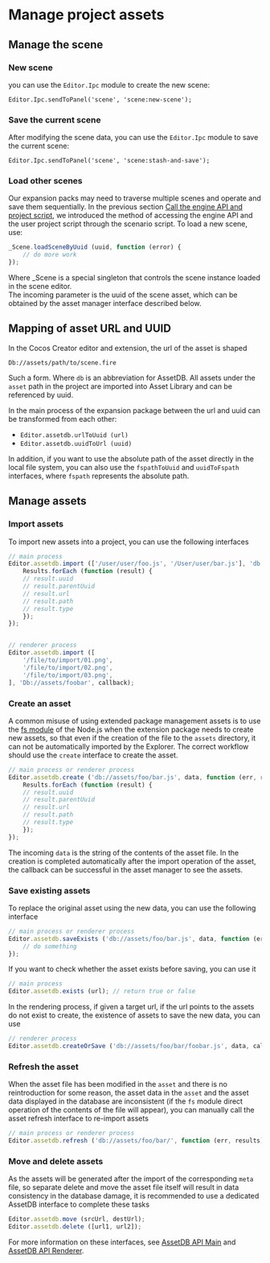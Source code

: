 # Manage project assets

## Manage the scene

### New scene

you can use the `Editor.Ipc` module to create the new scene:

`Editor.Ipc.sendToPanel('scene', 'scene:new-scene');`

### Save the current scene

After modifying the scene data, you can use the `Editor.Ipc` module to save the current scene:

`Editor.Ipc.sendToPanel('scene', 'scene:stash-and-save');`

### Load other scenes

Our expansion packs may need to traverse multiple scenes and operate and save them sequentially. In the previous section [Call the engine API and project script](scene-script.md), we introduced the method of accessing the engine API and the user project script through the scenario script. To load a new scene, use:

```js
_Scene.loadSceneByUuid (uuid, function (error) {
    // do more work
});
```

Where _Scene is a special singleton that controls the scene instance loaded in the scene editor.<br>
The incoming parameter is the uuid of the scene asset, which can be obtained by the asset manager interface described below.

## Mapping of asset URL and UUID

In the Cocos Creator editor and extension, the url of the asset is shaped

`Db://assets/path/to/scene.fire`

Such a form. Where `db` is an abbreviation for AssetDB. All assets under the `asset` path in the project are imported into Asset Library and can be referenced by uuid.

In the main process of the expansion package between the url and uuid can be transformed from each other:

- `Editor.assetdb.urlToUuid (url)`
- `Editor.assetdb.uuidToUrl (uuid)`

In addition, if you want to use the absolute path of the asset directly in the local file system, you can also use the `fspathToUuid` and `uuidToFspath` interfaces, where `fspath` represents the absolute path.

## Manage assets

### Import assets

To import new assets into a project, you can use the following interfaces

```js
// main process
Editor.assetdb.import (['/user/user/foo.js', '/User/user/bar.js'], 'db://assets/foobar', function (err, results) {
    Results.forEach (function (result) {
    // result.uuid
    // result.parentUuid
    // result.url
    // result.path
    // result.type
    });
});


// renderer process
Editor.assetdb.import ([
    '/file/to/import/01.png',
    '/file/to/import/02.png',
    '/file/to/import/03.png',
], 'Db://assets/foobar', callback);
```

### Create an asset

A common misuse of using extended package management assets is to use the [fs module](https://nodejs.org/dist/latest-v6.x/docs/api/fs.html) of the Node.js when the extension package needs to create new assets, so that even if the creation of the file to the `assets` directory, it can not be automatically imported by the Explorer. The correct workflow should use the `create` interface to create the asset.

```js
// main process or renderer process
Editor.assetdb.create ('db://assets/foo/bar.js', data, function (err, results) {
    Results.forEach (function (result) {
    // result.uuid
    // result.parentUuid
    // result.url
    // result.path
    // result.type
    });
});
```

The incoming `data` is the string of the contents of the asset file. In the creation is completed automatically after the import operation of the asset, the callback can be successful in the asset manager to see the assets.

### Save existing assets

To replace the original asset using the new data, you can use the following interface

```js
// main process or renderer process
Editor.assetdb.saveExists ('db://assets/foo/bar.js', data, function (err, meta) {
    // do something
});
```

If you want to check whether the asset exists before saving, you can use it

```js
// main process
Editor.assetdb.exists (url); // return true or false
```

In the rendering process, if given a target url, if the url points to the assets do not exist to create, the existence of assets to save the new data, you can use

```js
// renderer process
Editor.assetdb.createOrSave ('db://assets/foo/bar/foobar.js', data, callback);
```

### Refresh the asset

When the asset file has been modified in the `asset` and there is no reintroduction for some reason, the asset data in the `asset` and the asset data displayed in the database are inconsistent (if the `fs` module direct operation of the contents of the file will appear), you can manually call the asset refresh interface to re-import assets

```js
// main process or renderer process
Editor.assetdb.refresh ('db://assets/foo/bar/', function (err, results) {});
```

### Move and delete assets

As the assets will be generated after the import of the corresponding `meta` file, so separate delete and move the asset file itself will result in data consistency in the database damage, it is recommended to use a dedicated AssetDB interface to complete these tasks

```js
Editor.assetdb.move (srcUrl, destUrl);
Editor.assetdb.delete ([url1, url2]);
```

For more information on these interfaces, see [AssetDB API Main](api/asset-db/asset-db-main.md) and [AssetDB API Renderer](api/asset-db/asset-db-renderer.md).
